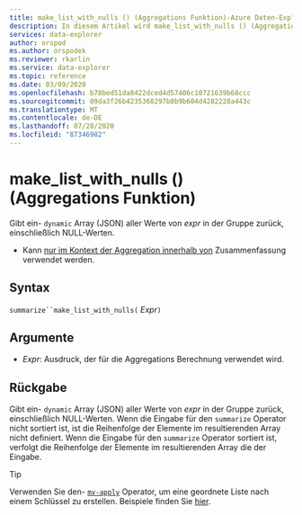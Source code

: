 ```yaml
---
title: make_list_with_nulls () (Aggregations Funktion)-Azure Daten-Explorer | Microsoft-Dokumentation
description: In diesem Artikel wird make_list_with_nulls () (Aggregations Funktion) in Azure Daten-Explorer beschrieben.
services: data-explorer
author: orspod
ms.author: orspodek
ms.reviewer: rkarlin
ms.service: data-explorer
ms.topic: reference
ms.date: 03/09/2020
ms.openlocfilehash: b78bed51da8422dced4d57406c10721639b68ccc
ms.sourcegitcommit: 09da3f26b4235368297b8b9b604d4282228a443c
ms.translationtype: MT
ms.contentlocale: de-DE
ms.lasthandoff: 07/28/2020
ms.locfileid: "87346982"
---
```

# <a name="make_list_with_nulls-aggregation-function"></a>make_list_with_nulls () (Aggregations Funktion)

Gibt ein- `dynamic` Array (JSON) aller Werte von *expr* in der Gruppe zurück, einschließlich NULL-Werten.

* Kann [nur im Kontext der Aggregation innerhalb von](summarizeoperator.md) Zusammenfassung verwendet werden.

## <a name="syntax"></a>Syntax

`summarize``make_list_with_nulls(` *Expr*`)`

## <a name="arguments"></a>Argumente

* *Expr*: Ausdruck, der für die Aggregations Berechnung verwendet wird.

## <a name="returns"></a>Rückgabe

Gibt ein- `dynamic` Array (JSON) aller Werte von *expr* in der Gruppe zurück, einschließlich NULL-Werten.
Wenn die Eingabe für den `summarize` Operator nicht sortiert ist, ist die Reihenfolge der Elemente im resultierenden Array nicht definiert.
Wenn die Eingabe für den `summarize` Operator sortiert ist, verfolgt die Reihenfolge der Elemente im resultierenden Array die der Eingabe.

> [!TIP]
> Verwenden Sie den- [`mv-apply`](./mv-applyoperator.md) Operator, um eine geordnete Liste nach einem Schlüssel zu erstellen. Beispiele finden Sie [hier](./mv-applyoperator.md#using-the-mv-apply-operator-to-sort-the-output-of-makelist-aggregate-by-some-key).
